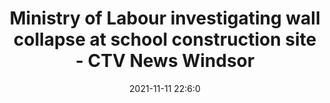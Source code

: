 ---
"title": "Ministry of Labour investigating wall collapse at school construction site - CTV News Windsor"
"date": "2021-11-11 22:6:0"
"feed_name": "GOOGLENEWSCONSTRUCTION"
"feed_website": "https://news.google.com/search?q=construction%2Bincident&hl=en-US&gl=US&ceid=US:en"
"feed_rss": "https://news.google.com/rss/search?q=construction%2Bincident&hl=en-US&gl=US&ceid=US:en"
"link": "https://windsor.ctvnews.ca/ministry-of-labour-investigating-wall-collapse-at-school-construction-site-1.5662529"
"source": "{'href': 'https://windsor.ctvnews.ca', 'title': 'CTV News Windsor'}"
"file": "_posts/2021-1-1-c094378306a6694e5109f67d71643c9503704b79.md"
"accident": "1"
"drilling": "0"
"dead": "0"
"injured": "0"
"arrested": "0"
"place": "unknown place"
"where": "unknown site"
"causes": "unknown"
"place_uri": "unknown place"
---